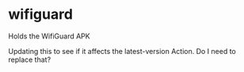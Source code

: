 # wifiguard
Holds the WifiGuard APK


Updating this to see if it affects the latest-version Action. Do I need to replace that?
